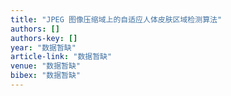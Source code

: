 ```yaml
---
title: "JPEG 图像压缩域上的自适应人体皮肤区域检测算法"
authors: []
authors-key: []
year: "数据暂缺"
article-link: "数据暂缺"
venue: "数据暂缺"
bibex: "数据暂缺"
---
```

